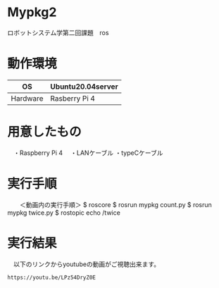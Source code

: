 # Mypkg2
ロボットシステム学第二回課題　ros


# 動作環境

| OS  | Ubuntu20.04server  |
|---|---|
|  Hardware |   Rasberry Pi 4  |

# 用意したもの

　・Raspberry Pi 4
　・LANケーブル
  ・typeCケーブル

# 実行手順


　　＜動画内の実行手順＞
     $ roscore
     $ rosrun mypkg count.py
     $ rosrun mypkg twice.py
     $ rostopic echo /twice

# 実行結果
　以下のリンクからyoutubeの動画がご視聴出来ます。

    https://youtu.be/LPz54DryZ0E
